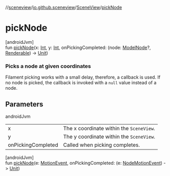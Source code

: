 //[sceneview](../../../index.md)/[io.github.sceneview](../index.md)/[SceneView](index.md)/[pickNode](pick-node.md)

# pickNode

[androidJvm]\
fun [pickNode](pick-node.md)(x: [Int](https://kotlinlang.org/api/latest/jvm/stdlib/kotlin/-int/index.html), y: [Int](https://kotlinlang.org/api/latest/jvm/stdlib/kotlin/-int/index.html), onPickingCompleted: (node: [ModelNode](../../io.github.sceneview.node/-model-node/index.md)?, [Renderable](../../io.github.sceneview.renderable/index.md#286838466%2FClasslikes%2F-1571379623)) -&gt; [Unit](https://kotlinlang.org/api/latest/jvm/stdlib/kotlin/-unit/index.html))

###  Picks a node at given coordinates

Filament picking works with a small delay, therefore, a callback is used. If no node is picked, the callback is invoked with a `null` value instead of a node.

## Parameters

androidJvm

| | |
|---|---|
| x | The x coordinate within the `SceneView`. |
| y | The y coordinate within the `SceneView`. |
| onPickingCompleted | Called when picking completes. |

[androidJvm]\
fun [pickNode](pick-node.md)(e: [MotionEvent](https://developer.android.com/reference/kotlin/android/view/MotionEvent.html), onPickingCompleted: (e: [NodeMotionEvent](../../io.github.sceneview.gesture/-node-motion-event/index.md)) -&gt; [Unit](https://kotlinlang.org/api/latest/jvm/stdlib/kotlin/-unit/index.html))
